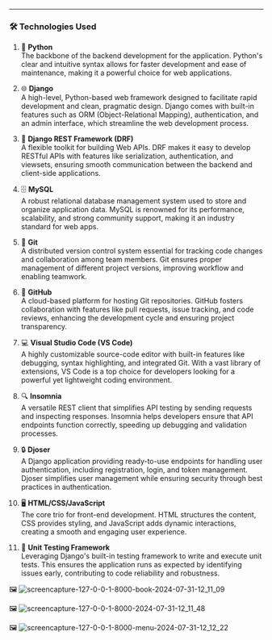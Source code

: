 
---

### 🛠️ **Technologies Used**

1. 🐍 **Python**  
   The backbone of the backend development for the application. Python's clear and intuitive syntax allows for faster development and ease of maintenance, making it a powerful choice for web applications.

2. 🌐 **Django**  
   A high-level, Python-based web framework designed to facilitate rapid development and clean, pragmatic design. Django comes with built-in features such as ORM (Object-Relational Mapping), authentication, and an admin interface, which streamline the web development process.

3. 🔗 **Django REST Framework (DRF)**  
   A flexible toolkit for building Web APIs. DRF makes it easy to develop RESTful APIs with features like serialization, authentication, and viewsets, ensuring smooth communication between the backend and client-side applications.

4. 🗄️ **MySQL**  
   A robust relational database management system used to store and organize application data. MySQL is renowned for its performance, scalability, and strong community support, making it an industry standard for web apps.

5. 🌳 **Git**  
   A distributed version control system essential for tracking code changes and collaboration among team members. Git ensures proper management of different project versions, improving workflow and enabling teamwork.

6. 🐙 **GitHub**  
   A cloud-based platform for hosting Git repositories. GitHub fosters collaboration with features like pull requests, issue tracking, and code reviews, enhancing the development cycle and ensuring project transparency.

7. 💻 **Visual Studio Code (VS Code)**  
   A highly customizable source-code editor with built-in features like debugging, syntax highlighting, and integrated Git. With a vast library of extensions, VS Code is a top choice for developers looking for a powerful yet lightweight coding environment.

8. 🔍 **Insomnia**  
   A versatile REST client that simplifies API testing by sending requests and inspecting responses. Insomnia helps developers ensure that API endpoints function correctly, speeding up debugging and validation processes.

9. 🔒 **Djoser**  
   A Django application providing ready-to-use endpoints for handling user authentication, including registration, login, and token management. Djoser simplifies user management while ensuring security through best practices in authentication.

10. 🖥️ **HTML/CSS/JavaScript**  
    The core trio for front-end development. HTML structures the content, CSS provides styling, and JavaScript adds dynamic interactions, creating a smooth and engaging user experience.

11. 🧪 **Unit Testing Framework**  
    Leveraging Django's built-in testing framework to write and execute unit tests. This ensures the application runs as expected by identifying issues early, contributing to code reliability and robustness.

  



🖼️    ![screencapture-127-0-0-1-8000-book-2024-07-31-12_11_09](https://github.com/user-attachments/assets/655148fe-71c4-4c9a-9b04-bda3ddd298b6)

🖼️   ![screencapture-127-0-0-1-8000-2024-07-31-12_11_48](https://github.com/user-attachments/assets/f99a05d4-a2ea-40e3-a6ba-d1981dca3002)

🖼️  ![screencapture-127-0-0-1-8000-menu-2024-07-31-12_12_22](https://github.com/user-attachments/assets/ffb0a277-5e68-4679-95e2-451ae2b212a6)




